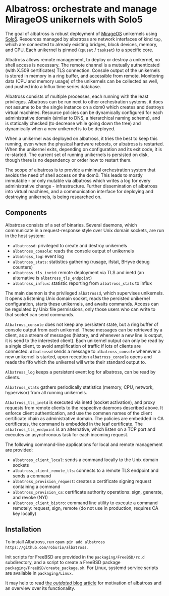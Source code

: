 # Albatross: orchestrate and manage MirageOS unikernels with Solo5

The goal of albatross is robust deployment of [MirageOS](https://mirage.io)
unikernels using [Solo5](https://github.com/solo5/solo5). Resources managed
by albatross are network interfaces of kind `tap`, which are connected to
already existing bridges, block devices, memory, and CPU. Each unikernel is
pinned (`cpuset` / `taskset`) to a specific core.

Albatross allows remote management, to deploy or destroy a unikernel, no shell
access is necessary. The remote channel is a mutually authenticated (with X.509
certificates) TLS connection. Console output of the unikernels is stored in
memory in a ring buffer, and accessible from remote. Monitoring data (CPU and
memory usage) of the unikernels can be collected as well, and pushed into a
Influx time series database.

Albatross consists of multiple processes, each running with the least
privileges. Albatross can be run next to other orchestration systems, it does
not assume to be the single instance on a dom0 which creates and destroys
virtual machines. Resource policies can be dynamically configured for each
administrative domain (similar to DNS, a hierarchical naming scheme), and is
statically checked (to decrease while going down the tree) and dynamically when
a new unikernel is to be deployed.

When a unikernel was deployed on albatross, it tries the best to keep this
running, even when the physical hardware reboots, or albatross is restarted.
When the unikernel exits, depending on configuration and its exit code, it is
re-started. The current set of running unikernels is persisted on disk, though
there is no dependency or order how to restart them.

The scope of albatross is to provide a minimal orchestration system that avoids
the need of shell access on the dom0. This leads to mostly immutable - or only
mutable via albatross which writes a log for every administrative change -
infrastructure. Further dissemination of albatross into virtual machines, and
a communication interface for deploying and destroying unikernels, is being
researched on.

## Components

Albatross consists of a set of binaries. Several daemons, which communicate in a
request-response style over Unix domain sockets, are run in the host system:
- `albatrossd`: privileged to create and destroy unikernels
- `albatross_console`: reads the console output of unikernels
- `albatross_log`: event log
- `albatross_stats`: statistics gathering (rusage, ifstat, BHyve debug counters)
- `albatross_tls_inetd`: remote deployment via TLS and inetd (an alternative is `albatross_tls_endpoint`)
- `albatross_influx`: statistic reporting from `albatross_stats` to influx

The main daemon is the privileged `albatrossd`, which supervises unikernels. It opens
a listening Unix domain socket, reads the persisted unikernel configuration,
starts these unikernels, and awaits commands. Access can be regulated by Unix
file permissions, only those users who can write to that socket can send
commands.

`Albatross_console` does not keep any persistent state, but a ring buffer of console
output from each unikernel. These messages can be retrieved by a client, as a
stream of messages (history, and whenever a new line is output, it is send to
the interested client). Each unikernel output can only be read by a single
client, to avoid amplification of traffic if lots of clients are connected.
`Albatrossd` sends a message to `albatross_console` whenever a new unikernel is started,
upon reception `albatross_console` opens and reads the fifo which the unikernel will
write their standard output to.

`Albatross_log` keeps a persistent event log for albatross, can be read by clients.

`Albatross_stats` gathers periodically statistics (memory, CPU, network, hypervisor)
from all running unikernels.

`Albatross_tls_inetd` is executed via inetd (socket activation), and proxy
requests from remote clients to the respective daemons described above. It
enforce client authentication, and use the commen names of the client
certificate chain as administrative domain. The policies are embedded in CA
certificates, the command is embedded in the leaf certificate. The
`albatross_tls_endpoint` is an alternative, which listen on a TCP port and
executes an asynchronous task for each incoming request.

The following command-line applications for local and remote management are provided:
- `albatross_client_local`: sends a command locally to the Unix domain sockets
- `albatross_client_remote_tls`: connects to a remote TLS endpoint and sends a command
- `albatross_provision_request`: creates a certificate signing request containing a command
- `albatross_provision_ca`: certificate authority operations: sign, generate, and revoke (NYI)
- `albatross_client_bistro`: command line utility to execute a command remotely: request, sign, remote (do not use in production, requires CA key locally)

## Installation

To install Albatross, run `opam pin add albatross
https://github.com/roburio/albatross`.

Init scripts for FreeBSD are provided in the `packaging/FreeBSD/rc.d`
subdirectory, and a script to create a FreeBSD package
`packaging/FreeBSD/create_package.sh`.
For Linux, systemd service scripts are available in `packaging/Linux`.

It may help to read [the _outdated_ blog article](https://hannes.nqsb.io/Posts/VMM)
for motivation of albatross and an overview over its functionality.
